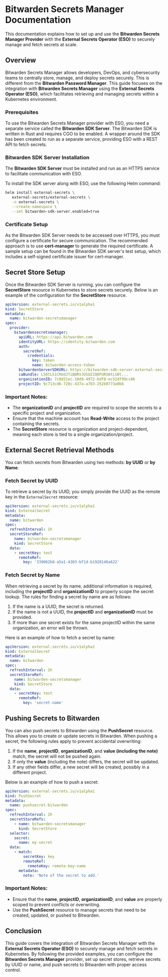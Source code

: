 # Bitwarden Secrets Manager Documentation

This documentation explains how to set up and use the **Bitwarden Secrets Manager Provider** with the **External Secrets
Operator (ESO)** to securely manage and fetch secrets at scale.

## Overview

Bitwarden Secrets Manager allows developers, DevOps, and cybersecurity teams to centrally store, manage, and deploy
secrets securely. This is different from the **Bitwarden Password Manager**. This guide focuses on the integration with
**Bitwarden Secrets Manager** using the **External Secrets Operator (ESO)**, which facilitates retrieving and managing
secrets within a Kubernetes environment.

### Prerequisites

To use the Bitwarden Secrets Manager provider with ESO, you need a separate service called the **Bitwarden SDK Server**.
The Bitwarden SDK is written in Rust and requires CGO to be enabled. A wrapper around the SDK has been created to run as
a separate service, providing ESO with a REST API to fetch secrets.

### Bitwarden SDK Server Installation

The **Bitwarden SDK Server** must be installed and run as an HTTPS service to facilitate communication with ESO.

To install the SDK server along with ESO, use the following Helm command:

```bash
helm install external-secrets \
   external-secrets/external-secrets \
   -n external-secrets \
   --create-namespace \
   --set bitwarden-sdk-server.enabled=true
```

### Certificate Setup

As the Bitwarden SDK Server needs to be accessed over HTTPS, you must configure a certificate for secure communication.
The recommended approach is to use **cert-manager** to generate the required certificate. A sample setup can be found in
the Bitwarden SDK server's test setup, which includes a self-signed certificate issuer for cert-manager.

## Secret Store Setup

Once the Bitwarden SDK Server is running, you can configure the **SecretStore** resource in Kubernetes to store secrets
securely. Below is an example of the configuration for the **SecretStore** resource.

```yaml
apiVersion: external-secrets.io/v1alpha1
kind: SecretStore
metadata:
  name: bitwarden-secretsmanager
spec:
  provider:
    bitwardensecretsmanager:
      apiURL: https://api.bitwarden.com
      identityURL: https://identity.bitwarden.com
      auth:
        secretRef:
          credentials:
            key: token
            name: bitwarden-access-token
      bitwardenServerSDKURL: https://bitwarden-sdk-server.external-secrets.svc.kube.pc-tips.se:9998
      caBundle: LS0tLS1CRUdJTiBDRVJUSUZJQ0FURS0tLS0t...
      organizationID: 7c0d21ec-10d9-4972-bdf8-ec52df99cc86
      projectID: 9c713cd6-728c-437a-a783-252b0773a0bb
```

### Important Notes:

- The **organizationID** and **projectID** are required to scope the secrets to a specific project and organization.
- Ensure that the machine account has **Read-Write** access to the project containing the secrets.
- The **SecretStore** resource is organization and project-dependent, meaning each store is tied to a single
  organization/project.

## External Secret Retrieval Methods

You can fetch secrets from Bitwarden using two methods: **by UUID** or **by Name**.

### Fetch Secret by UUID

To retrieve a secret by its UUID, you simply provide the UUID as the remote key in the `ExternalSecret` resource:

```yaml
apiVersion: external-secrets.io/v1alpha1
kind: ExternalSecret
metadata:
  name: bitwarden
spec:
  refreshInterval: 1h
  secretStoreRef:
    name: bitwarden-secretsmanager
    kind: SecretStore
  data:
    - secretKey: test
      remoteRef:
        key: '339062b8-a5a1-4303-bf1d-b1920146a622'
```

### Fetch Secret by Name

When retrieving a secret by its name, additional information is required, including the **projectID** and
**organizationID** to properly scope the secret lookup. The rules for finding a secret by name are as follows:

1. If the name is a UUID, the secret is returned.
2. If the name is not a UUID, the **projectID** and **organizationID** must be provided.
3. If more than one secret exists for the same projectID within the same organization, an error will be thrown.

Here is an example of how to fetch a secret by name:

```yaml
apiVersion: external-secrets.io/v1alpha1
kind: ExternalSecret
metadata:
  name: bitwarden
spec:
  refreshInterval: 1h
  secretStoreRef:
    name: bitwarden-secretsmanager
    kind: SecretStore
  data:
    - secretKey: test
      remoteRef:
        key: 'secret-name'
```

## Pushing Secrets to Bitwarden

You can also push secrets to Bitwarden using the **PushSecret** resource. This allows you to create or update secrets in
Bitwarden. When pushing a secret, the following rules apply to prevent accidental overwriting:

1. If the **name**, **projectID**, **organizationID**, and **value (including the note)** match, the secret will not be
   pushed again.
2. If only the **value** (including the note) differs, the secret will be updated.
3. If any other fields differ, a new secret will be created, possibly in a different project.

Below is an example of how to push a secret:

```yaml
apiVersion: external-secrets.io/v1alpha1
kind: PushSecret
metadata:
  name: pushsecret-bitwarden
spec:
  refreshInterval: 1h
  secretStoreRefs:
    - name: bitwarden-secretsmanager
      kind: SecretStore
  selector:
    secret:
      name: my-secret
  data:
    - match:
        secretKey: key
        remoteRef:
          remoteKey: remote-key-name
      metadata:
        note: 'Note of the secret to add.'
```

### Important Notes:

- Ensure that the **name**, **projectID**, **organizationID**, and **value** are properly scoped to prevent conflicts or
  overwriting.
- Use the **PushSecret** resource to manage secrets that need to be created, updated, or pushed to Bitwarden.

## Conclusion

This guide covers the integration of Bitwarden Secrets Manager with the **External Secrets Operator (ESO)** to securely
manage and fetch secrets in Kubernetes. By following the provided examples, you can configure the **Bitwarden Secrets
Manager** provider, set up secret stores, retrieve secrets by UUID or name, and push secrets to Bitwarden with proper
access control.
